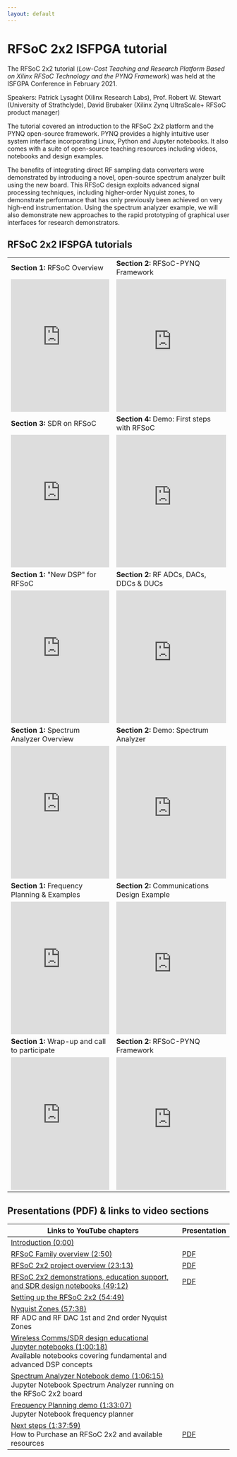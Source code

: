 ```yaml
---
layout: default
---
```


# RFSoC 2x2 ISFPGA tutorial

The RFSoC 2x2 tutorial (*Low-Cost Teaching and Research Platform Based on Xilinx RFSoC Technology and the PYNQ Framework*) was held at the ISFGPA Conference in February 2021. 

Speakers: Patrick Lysaght (Xilinx Research Labs), Prof. Robert W. Stewart (University of Strathclyde), David Brubaker (Xilinx Zynq UltraScale+ RFSoC product manager)

The tutorial covered an introduction to the RFSoC 2x2 platform and the PYNQ open-source framework. PYNQ provides a highly intuitive user system interface incorporating Linux, Python and Jupyter notebooks. It also comes with a suite of open-source teaching resources including videos, notebooks and design examples.

The benefits of integrating direct RF sampling data converters were demonstrated by introducing a novel, open-source spectrum analyzer built using the new board. This RFSoC design exploits advanced signal processing techniques, including higher-order Nyquist zones, to demonstrate performance that has only previously been achieved on very high-end instrumentation. Using the spectrum analyzer example, we will also demonstrate new approaches to the rapid prototyping of graphical user interfaces for research demonstrators.

## RFSoC 2x2 IFSPGA tutorials

<section>
<table style="border: 0px; background:transparent" width="100%" border="0">
  <tbody>
    <tr>
      <td>
        <strong>Section 1:</strong> RFSoC Overview
      </td>
      <td>
        <strong>Section 2:</strong> RFSoC-PYNQ Framework
      </td>
    </tr> 
    <tr>
      <td style="border: 0px; background:transparent" height="300px">
        <iframe src="https://www.youtube.com/embed/tNuvpKsuH-4" title="YouTube video player" allow="accelerometer; autoplay; clipboard-write; encrypted-media; gyroscope; picture-in-picture" allowfullscreen="" width="100%" height="100%" frameborder="0"></iframe>
      </td>
      <td style="border: 0px; background:transparent" height="300px">
        <iframe src="https://www.youtube.com/embed/afC_eLvFAFQ" title="YouTube video player" allow="accelerometer; autoplay; clipboard-write; encrypted-media; gyroscope; picture-in-picture" allowfullscreen="" width="100%" height="100%" frameborder="0"></iframe>
      </td>
    </tr>
    <tr>
      <td>
        <strong>Section 3:</strong> SDR on RFSoC
      </td>
      <td>
        <strong>Section 4:</strong> Demo: First steps with RFSoC
      </td>
    </tr> 
    <tr>
      <td style="border: 0px; background:transparent" height="300px">
        <iframe src="https://www.youtube.com/embed/B0-s7gORKrA" title="YouTube video player" allow="accelerometer; autoplay; clipboard-write; encrypted-media; gyroscope; picture-in-picture" allowfullscreen="" width="100%" height="100%" frameborder="0"></iframe>
      </td>
      <td style="border: 0px; background:transparent" height="300px">
        <iframe src="https://www.youtube.com/embed/gsKRW_U_evg" title="YouTube video player" allow="accelerometer; autoplay; clipboard-write; encrypted-media; gyroscope; picture-in-picture" allowfullscreen="" width="100%" height="100%" frameborder="0"></iframe>
      </td>
    </tr>
    <tr>
      <td>
        <strong>Section 1:</strong> "New DSP" for RFSoC
      </td>
      <td>
        <strong>Section 2:</strong> RF ADCs, DACs, DDCs & DUCs
      </td>
    </tr> 
    <tr>
      <td style="border: 0px; background:transparent" height="300px">
        <iframe src="https://www.youtube.com/embed/T9mn71auSNA" title="YouTube video player" allow="accelerometer; autoplay; clipboard-write; encrypted-media; gyroscope; picture-in-picture" allowfullscreen="" width="100%" height="100%" frameborder="0"></iframe>
      </td>
      <td style="border: 0px; background:transparent" height="300px">
        <iframe src="https://www.youtube.com/embed/y2VjS4A8cXY" title="YouTube video player" allow="accelerometer; autoplay; clipboard-write; encrypted-media; gyroscope; picture-in-picture" allowfullscreen="" width="100%" height="100%" frameborder="0"></iframe>
      </td>
    </tr>
    <tr>
      <td>
        <strong>Section 1:</strong> Spectrum Analyzer Overview
      </td>
      <td>
        <strong>Section 2:</strong> Demo: Spectrum Analyzer
      </td>
    </tr> 
    <tr>
      <td style="border: 0px; background:transparent" height="300px">
        <iframe src="https://www.youtube.com/embed/PqPdfnbNxyY" title="YouTube video player" allow="accelerometer; autoplay; clipboard-write; encrypted-media; gyroscope; picture-in-picture" allowfullscreen="" width="100%" height="100%" frameborder="0"></iframe>
      </td>
      <td style="border: 0px; background:transparent" height="300px">
        <iframe src="https://www.youtube.com/embed/tSfsRVqALIw" title="YouTube video player" allow="accelerometer; autoplay; clipboard-write; encrypted-media; gyroscope; picture-in-picture" allowfullscreen="" width="100%" height="100%" frameborder="0"></iframe>
      </td>
    </tr>
    <tr>
      <td>
        <strong>Section 1:</strong> Frequency Planning & Examples
      </td>
      <td>
        <strong>Section 2:</strong> Communications Design Example
      </td>
    </tr> 
    <tr>
      <td style="border: 0px; background:transparent" height="300px">
        <iframe src="https://www.youtube.com/embed/WV-sX-eZAt8" title="YouTube video player" allow="accelerometer; autoplay; clipboard-write; encrypted-media; gyroscope; picture-in-picture" allowfullscreen="" width="100%" height="100%" frameborder="0"></iframe>
      </td>
      <td style="border: 0px; background:transparent" height="300px">
        <iframe src="https://www.youtube.com/embed/AXWiOQ4IKN4" title="YouTube video player" allow="accelerometer; autoplay; clipboard-write; encrypted-media; gyroscope; picture-in-picture" allowfullscreen="" width="100%" height="100%" frameborder="0"></iframe>
      </td>
    </tr>
    <tr>
      <td>
        <strong>Section 1:</strong> Wrap-up and call to participate
      </td>
      <td>
        <strong>Section 2:</strong> RFSoC-PYNQ Framework
      </td>
    </tr> 
    <tr>
      <td style="border: 0px; background:transparent" height="300px">
        <iframe src="https://www.youtube.com/embed/TeplpLoGDwM" title="YouTube video player" allow="accelerometer; autoplay; clipboard-write; encrypted-media; gyroscope; picture-in-picture" allowfullscreen="" width="100%" height="100%" frameborder="0"></iframe>
      </td>
      <td style="border: 0px; background:transparent" height="300px">
        <iframe src="https://www.youtube.com/embed/73iypldwZ2I" title="YouTube video player" allow="accelerometer; autoplay; clipboard-write; encrypted-media; gyroscope; picture-in-picture" allowfullscreen="" width="100%" height="100%" frameborder="0"></iframe>
      </td>
    </tr>
</tbody></table>
</section>


## Presentations (PDF) & links to video sections

| Links to YouTube chapters                                    | Presentation                                     |
| ------------------------------------------------------------ | ------------------------------------------------ |
| [Introduction (0:00)](https://youtu.be/73iypldwZ2I)          |                                                  |
| [RFSoC Family overview (2:50)](https://youtu.be/73iypldwZ2I?t=170) | [PDF](./pdf/isfpga_rfsoc_2x2_rfsoc_overview.pdf) |
| [RFSoC 2x2 project overview (23:13)](https://youtu.be/73iypldwZ2I?t=1393) | [PDF](./pdf/isfpga_rfsoc_2x2_overview.pdf)       |
| [RFSoC 2x2 demonstrations, education support, and SDR design notebooks (49:12)](https://youtu.be/73iypldwZ2I?t=2952) | [PDF](./pdf/isfpga_rxsoc_2x2_demos.pdf)          |
| [Setting up the RFSoC 2x2 (54:49)](https://youtu.be/73iypldwZ2I?t=3289) |                                                  |
| [Nyquist Zones (57:38)](https://youtu.be/73iypldwZ2I?t=3458) <br>RF ADC and RF DAC 1st and 2nd order Nyquist Zones |                                                  |
| [Wireless Comms/SDR design educational Jupyter notebooks (1:00:18)](https://youtu.be/73iypldwZ2I?t=3618)<br>Available notebooks covering fundamental and advanced DSP concepts |                                                  |
| [Spectrum Analyzer Notebook demo (1:06:15)](https://youtu.be/73iypldwZ2I?t=3975)<br>Jupyter Notebook Spectrum Analyzer running on the RFSoC 2x2 board |                                                  |
| [Frequency Planning demo (1:33:07)](https://youtu.be/73iypldwZ2I?t=5587)<br>Jupyter Notebook frequency planner |                                                  |
| [Next steps (1:37:59)](https://youtu.be/73iypldwZ2I?t=5879) <br>How to Purchase an RFSoC 2x2 and available resources | [PDF](./pdf/isfpga_rfsoc_2x2_next_steps.pdf)     |